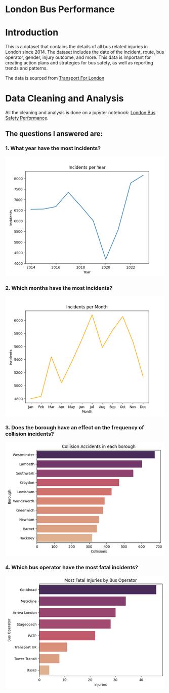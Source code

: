 # London Bus Performance
# Introduction
This is a dataset that contains the details of all bus related injuries in London since 2014. The dataset includes the date of the incident, route, bus operator, gender, injury outcome, and more. This data is important for creating action plans and strategies for bus safety, as well as reporting trends and patterns.

The data is sourced from [Transport For London](https://tfl.gov.uk/corporate/publications-and-reports/bus-safety-data)

# Data Cleaning and Analysis
All the cleaning and analysis is done on a jupyter notebook: [London Bus Safety Performance](/London%20Bus%20Safety%20Performance.ipynb).

## The questions I answered are:
### 1. What year have the most incidents?
![Injuries per year](/images/Incidents%20per%20Year.png)
### 2. Which months have the most incidents?
![Injuries per month](/images/Incidents%20per%20Month.png)
### 3. Does the borough have an effect on the frequency of collision incidents?
![Collisions](/images/Collision.png)
### 4. Which bus operator have the most fatal incidents?
![Fatal](/images/Fatal%20Injuries.png)

